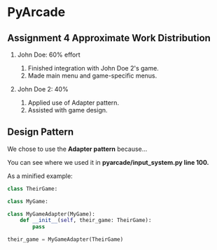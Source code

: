 # PyArcade

## Assignment 4 Approximate Work Distribution

1. John Doe: 60% effort
    1. Finished integration with John Doe 2's game.
    2. Made main menu and game-specific menus.
    
2. John Doe 2: 40%
    1. Applied use of Adapter pattern.
    2. Assisted with game design.

## Design Pattern
We chose to use the **Adapter pattern** because...

You can see where we used it in **pyarcade/input_system.py line 100.**

As a minified example: 

```Python
class TheirGame:

class MyGame:

class MyGameAdapter(MyGame):
    def __init__(self, their_game: TheirGame):
        pass

their_game = MyGameAdapter(TheirGame)
```